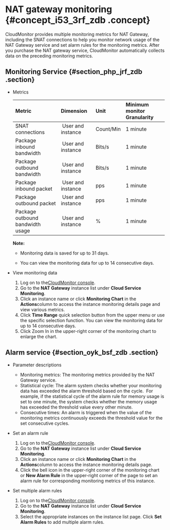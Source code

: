 # NAT gateway monitoring {#concept_i53_3rf_zdb .concept}

CloudMonitor provides multiple monitoring metrics for NAT Gateway, including the SNAT connections to help you monitor network usage of the NAT Gateway service and set alarm rules for the monitoring metrics. After you purchase the NAT gateway service, CloudMonitor automatically collects data on the preceding monitoring metrics.

## Monitoring Service {#section_php_jrf_zdb .section}

-   Metrics

    |Metric|Dimension|Unit|Minimum monitor Granularity|
    |:-----|:--------|:---|:--------------------------|
    |SNAT connections| User and instance|Count/Min|1 minute|
    |Package inbound bandwidth| User and instance|Bits/s|1 minute|
    |Package outbound bandwidth| User and instance|Bits/s|1 minute|
    |Package inbound packet| User and instance|pps|1 minute|
    |Package outbound packet| User and instance|pps|1 minute|
    |Package outbound bandwidth usage| User and instance|%|1 minute|

    **Note:** 

    -   Monitoring data is saved for up to 31 days.

    -   You can view the monitoring data for up to 14 consecutive days.


-   View monitoring data
    1.  Log on to the[CloudMonitor console](https://cms.console.aliyun.com/#/home/ecs%22%E4%BA%91%E7%9B%91%E6%8E%A7%E6%8E%A7%E5%88%B6%E5%8F%B0%22).
    2.  Go to the **NAT Gateway** instance list under **Cloud Service Monitoring**.
    3.  Click an instance name or click **Monitoring Chart** in the **Actions**column to access the instance monitoring details page and view various metrics.
    4.  Click **Time Range** quick selection button from the upper menu or use the specific selection function. You can view the monitoring data for up to 14 consecutive days.
    5.  Click Zoom In in the upper-right corner of the monitoring chart to enlarge the chart.

## Alarm service {#section_oyk_bsf_zdb .section}

-   Parameter descriptions
    -   Monitoring metrics: The monitoring metrics provided by the NAT Gateway service.
    -   Statistical cycle: The alarm system checks whether your monitoring data has exceeded the alarm threshold based on the cycle.  For example, if the statistical cycle of the alarm rule for memory usage is set to one minute, the system checks whether the memory usage has exceeded the threshold value every other minute.
    -   Consecutive times: An alarm is triggered when the value of the monitoring metrics continuously exceeds the threshold value for the set consecutive cycles.

-   Set an alarm rule
    1.  Log on to the[CloudMonitor console](https://cms.console.aliyun.com/#/home/ecs%22%E4%BA%91%E7%9B%91%E6%8E%A7%E6%8E%A7%E5%88%B6%E5%8F%B0%22).
    2.  Go to the **NAT Gateway** instance list under **Cloud Service Monitoring**.
    3.  Click an instance name or click **Monitoring Chart** in the **Actions**column to access the instance monitoring details page.
    4.  Click the bell icon in the upper-right corner of the monitoring chart or **New Alarm Rule** in the upper-right corner of the page to set an alarm rule for corresponding monitoring metrics of this instance.

-   Set multiple alarm rules
    1.  Log on to the[CloudMonitor console](https://cms.console.aliyun.com/#/home/ecs%22%E4%BA%91%E7%9B%91%E6%8E%A7%E6%8E%A7%E5%88%B6%E5%8F%B0%22).
    2.  Go to the **NAT Gateway** instance list under **Cloud Service Monitoring**.
    3.  Select the appropriate instances on the instance list page. Click **Set Alarm Rules** to add multiple alarm rules.

